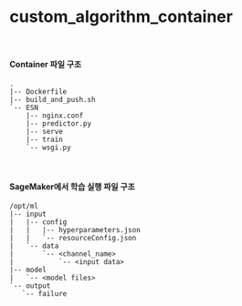 # custom_algorithm_container

<br>

#### Container 파일 구조

```
.
|-- Dockerfile
|-- build_and_push.sh
`-- ESN
    |-- nginx.conf
    |-- predictor.py
    |-- serve
    |-- train
    `-- wsgi.py
 ```
 
 <br>
 
#### SageMaker에서 학습 실행 파일 구조
 
 ```
 /opt/ml
|-- input
|   |-- config
|   |   |-- hyperparameters.json
|   |   `-- resourceConfig.json
|   `-- data
|       `-- <channel_name>
|           `-- <input data>
|-- model
|   `-- <model files>
`-- output
    `-- failure
 
 
 ```
